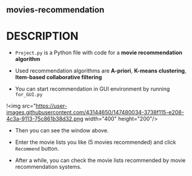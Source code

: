 ## movies-recommendation

# DESCRIPTION

* `Project.py` is a Python file with code for a **movie recommendation algorithm**

* Used recommendation algorithms are **A-priori**, **K-means clustering**, **Item-based collaborative filtering**

* You can start recommendation in GUI environment by running `for_GUI.py`

!<img src="https://user-images.githubusercontent.com/43144650/147480034-3738f115-e208-4c3a-9113-75c861b38d32.png  width="400" height="200"/>

* Then you can see the window above. 

* Enter the movie lists you like (5 movies recommended) and click `Recommend` button.

* After a while, you can check the movie lists recommended by movie recommendation systems.
